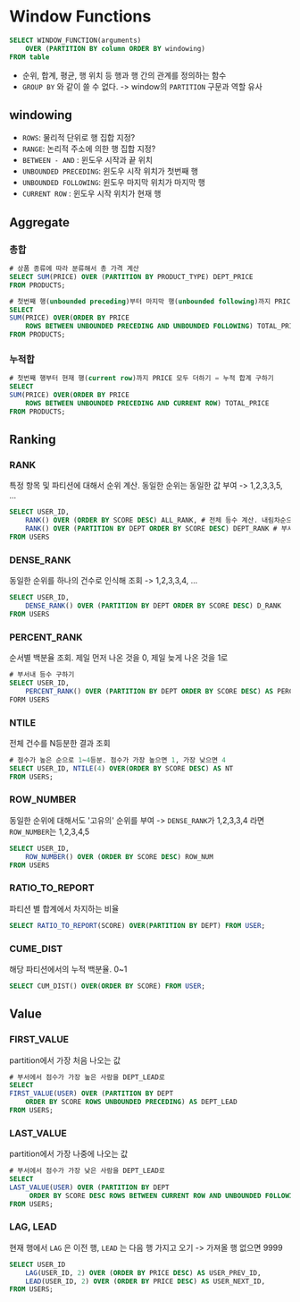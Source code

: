 # Window Functions

```sql
SELECT WINDOW_FUNCTION(arguments)
	OVER (PARTITION BY column ORDER BY windowing)
FROM table
```

- 순위, 합계, 평균, 행 위치 등 행과 행 간의 관계를 정의하는 함수
- `GROUP BY` 와 같이 쓸 수 없다. -> window의 `PARTITION` 구문과 역할 유사

## windowing

- `ROWS`: 물리적 단위로 행 집합 지정?
- `RANGE`: 논리적 주소에 의한 행 집합 지정?
- `BETWEEN - AND` : 윈도우 시작과 끝 위치
- `UNBOUNDED PRECEDING`: 윈도우 시작 위치가 첫번째 행
- `UNBOUNDED FOLLOWING`: 윈도우 마지막 위치가 마지막 행
- `CURRENT ROW` : 윈도우 시작 위치가 현재 행

## Aggregate

### 총합

```sql
# 상품 종류에 따라 분류해서 총 가격 계산
SELECT SUM(PRICE) OVER (PARTITION BY PRODUCT_TYPE) DEPT_PRICE
FROM PRODUCTS;

# 첫번째 행(unbounded preceding)부터 마지막 행(unbounded following)까지 PRICE를 모두 더하기
SELECT
SUM(PRICE) OVER(ORDER BY PRICE
	ROWS BETWEEN UNBOUNDED PRECEDING AND UNBOUNDED FOLLOWING) TOTAL_PRICE
FROM PRODUCTS;
```

### 누적합

```sql
# 첫번째 행부터 현재 행(current row)까지 PRICE 모두 더하기 = 누적 합계 구하기
SELECT
SUM(PRICE) OVER(ORDER BY PRICE
	ROWS BETWEEN UNBOUNDED PRECEDING AND CURRENT ROW) TOTAL_PRICE
FROM PRODUCTS;
```

## Ranking

### RANK

특정 항목 및 파티션에 대해서 순위 계산. 동일한 순위는 동일한 값 부여 -> 1,2,3,3,5, ...

```sql
SELECT USER_ID,
	RANK() OVER (ORDER BY SCORE DESC) ALL_RANK, # 전체 등수 계산. 내림차순으로 조회
	RANK() OVER (PARTITION BY DEPT ORDER BY SCORE DESC) DEPT_RANK # 부서 내 등수 계산
FROM USERS
```

### DENSE_RANK

동일한 순위를 하나의 건수로 인식해 조회 -> 1,2,3,3,4, ...

```sql
SELECT USER_ID,
	DENSE_RANK() OVER (PARTITION BY DEPT ORDER BY SCORE DESC) D_RANK
FROM USERS
```

### PERCENT_RANK

순서별 백분율 조회. 제일 먼저 나온 것을 0, 제일 늦게 나온 것을 1로

```sql
# 부서내 등수 구하기
SELECT USER_ID,
	PERCENT_RANK() OVER (PARTITION BY DEPT ORDER BY SCORE DESC) AS PERCENT_SCORE
FORM USERS
```

### NTILE

전체 건수를 N등분한 결과 조회

```sql
# 점수가 높은 순으로 1~4등분. 점수가 가장 높으면 1, 가장 낮으면 4
SELECT USER_ID, NTILE(4) OVER(ORDER BY SCORE DESC) AS NT
FROM USERS;
```

### ROW_NUMBER

동일한 순위에 대해서도 '고유의' 순위를 부여 -> `DENSE_RANK`가 1,2,3,3,4 라면 `ROW_NUMBER`는 1,2,3,4,5

```sql
SELECT USER_ID,
	ROW_NUMBER() OVER (ORDER BY SCORE DESC) ROW_NUM
FROM USERS
```

### RATIO_TO_REPORT

파티션 별 합계에서 차지하는 비율

``` sql
SELECT RATIO_TO_REPORT(SCORE) OVER(PARTITION BY DEPT) FROM USER;
```

### CUME_DIST

해당 파티션에서의 누적 백분율. 0~1

```sql
SELECT CUM_DIST() OVER(ORDER BY SCORE) FROM USER;
```

## Value

### FIRST_VALUE

partition에서 가장 처음 나오는 값

```sql
# 부서에서 점수가 가장 높은 사람을 DEPT_LEAD로
SELECT
FIRST_VALUE(USER) OVER (PARTITION BY DEPT
 	ORDER BY SCORE ROWS UNBOUNDED PRECEDING) AS DEPT_LEAD
FROM USERS;
```

### LAST_VALUE

partition에서 가장 나중에 나오는 값

```sql
# 부서에서 점수가 가장 낮은 사람을 DEPT_LEAD로
SELECT
LAST_VALUE(USER) OVER (PARTITION BY DEPT
	 ORDER BY SCORE DESC ROWS BETWEEN CURRENT ROW AND UNBOUNDED FOLLOWING) AS DEPT_LEAD
FROM USERS;
```

### LAG, LEAD

현재 행에서 `LAG` 은 이전 행, `LEAD` 는 다음 행 가지고 오기 -> 가져올 행 없으면 9999

```sql
SELECT USER_ID
	LAG(USER_ID, 2) OVER (ORDER BY PRICE DESC) AS USER_PREV_ID,
	LEAD(USER_ID, 2) OVER (ORDER BY PRICE DESC) AS USER_NEXT_ID,
FROM USERS;
```
